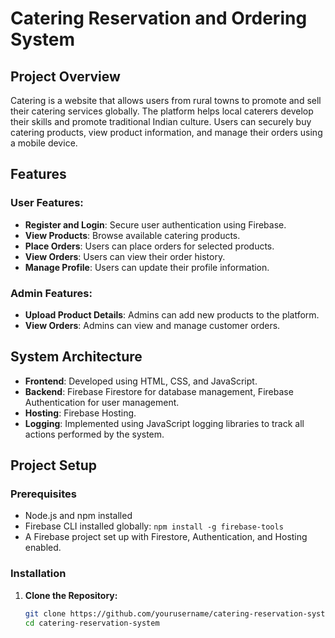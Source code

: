 # Catering Reservation and Ordering System

## Project Overview

Catering is a website that allows users from rural towns to promote and sell their catering services globally. The platform helps local caterers develop their skills and promote traditional Indian culture. Users can securely buy catering products, view product information, and manage their orders using a mobile device.

## Features

### User Features:
- **Register and Login**: Secure user authentication using Firebase.
- **View Products**: Browse available catering products.
- **Place Orders**: Users can place orders for selected products.
- **View Orders**: Users can view their order history.
- **Manage Profile**: Users can update their profile information.

### Admin Features:
- **Upload Product Details**: Admins can add new products to the platform.
- **View Orders**: Admins can view and manage customer orders.

## System Architecture
- **Frontend**: Developed using HTML, CSS, and JavaScript.
- **Backend**: Firebase Firestore for database management, Firebase Authentication for user management.
- **Hosting**: Firebase Hosting.
- **Logging**: Implemented using JavaScript logging libraries to track all actions performed by the system.

## Project Setup

### Prerequisites
- Node.js and npm installed
- Firebase CLI installed globally: `npm install -g firebase-tools`
- A Firebase project set up with Firestore, Authentication, and Hosting enabled.

### Installation

1. **Clone the Repository:**
   ```bash
   git clone https://github.com/yourusername/catering-reservation-system.git
   cd catering-reservation-system

